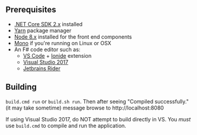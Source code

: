 ## Prerequisites

* [.NET Core SDK 2.x](https://www.microsoft.com/net/download/) installed
* [Yarn](https://yarnpkg.com/lang/en/docs/install/) package manager
* [Node 8.x](https://nodejs.org/en/download/) installed for the front end components
* [Mono](https://www.mono-project.com/docs/getting-started/install/) if you're running on Linux or OSX
* An F# code editor such as:
   * [VS Code](https://code.visualstudio.com/) + [Ionide](https://github.com/ionide/ionide-vscode-fsharp) extension
   * [Visual Studio 2017](https://www.visualstudio.com/downloads/)
   * [Jetbrains Rider](https://www.jetbrains.com/rider/)

## Building
`build.cmd run` or `build.sh run`. Then after seeing "Compiled successfully." (it may take sometime) message browse to http://localhost:8080

If using Visual Studio 2017, do NOT attempt to build directly in VS. You *must* use `build.cmd` to compile and run the application.
